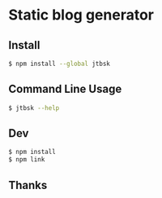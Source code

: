 # Static blog generator

## Install

```bash
$ npm install --global jtbsk
```

## Command Line Usage

```bash
$ jtbsk --help
```

## Dev

```bash
$ npm install
$ npm link
```

## Thanks
